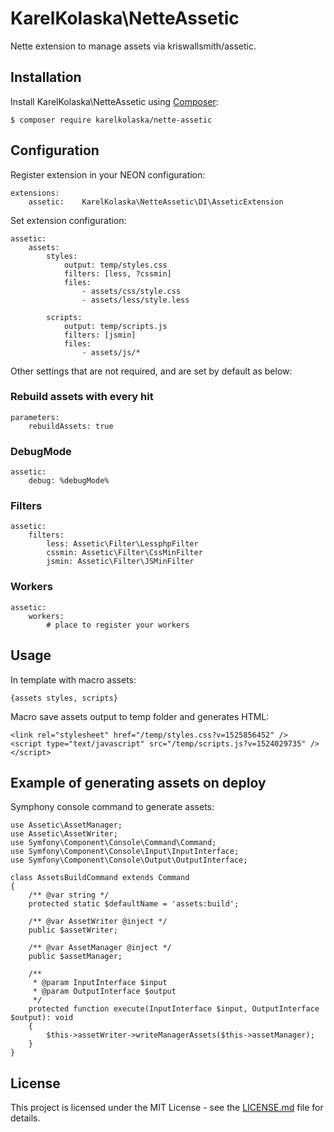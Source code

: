 # KarelKolaska\NetteAssetic

Nette extension to manage assets via kriswallsmith/assetic. 

## Installation

Install KarelKolaska\NetteAssetic using [Composer](https://getcomposer.org/):

```
$ composer require karelkolaska/nette-assetic
```

## Configuration

Register extension in your NEON configuration:

```
extensions:
  	assetic:	KarelKolaska\NetteAssetic\DI\AsseticExtension
```

Set extension configuration:

```
assetic:
	assets:
		styles:
			output: temp/styles.css
			filters: [less, ?cssmin]
			files:
				- assets/css/style.css
				- assets/less/style.less

		scripts:
			output: temp/scripts.js
			filters: [jsmin]
			files:
				- assets/js/*
```

Other settings that are not required, and are set by default as below:

### Rebuild assets with every hit

```
parameters:
	rebuildAssets: true
```

### DebugMode

```
assetic:
	debug: %debugMode%
```

### Filters

```
assetic:
	filters:
		less: Assetic\Filter\LessphpFilter
		cssmin: Assetic\Filter\CssMinFilter
		jsmin: Assetic\Filter\JSMinFilter
```

### Workers

```
assetic:
	workers:
		# place to register your workers
```

## Usage

In template with macro assets:

```
{assets styles, scripts}
```

Macro save assets output to temp folder and generates HTML:

```
<link rel="stylesheet" href="/temp/styles.css?v=1525856452" />
<script type="text/javascript" src="/temp/scripts.js?v=1524029735" /></script>
```

## Example of generating assets on deploy

Symphony console command to generate assets:

```
use Assetic\AssetManager;
use Assetic\AssetWriter;
use Symfony\Component\Console\Command\Command;
use Symfony\Component\Console\Input\InputInterface;
use Symfony\Component\Console\Output\OutputInterface;

class AssetsBuildCommand extends Command
{	
	/** @var string */
	protected static $defaultName = 'assets:build';
	
	/** @var AssetWriter @inject */
	public $assetWriter;

	/** @var AssetManager @inject */
	public $assetManager;	

	/**
	 * @param InputInterface $input
	 * @param OutputInterface $output
	 */
	protected function execute(InputInterface $input, OutputInterface $output): void
	{
		$this->assetWriter->writeManagerAssets($this->assetManager);
	}
}
```

## License

This project is licensed under the MIT License - see the [LICENSE.md](https://github.com/karelkolaska/nette-thumb/blob/master/LICENSE) file for details.
